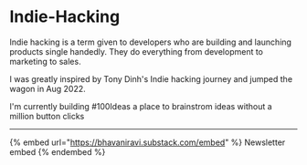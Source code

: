 # Indie-Hacking

Indie hacking is a term given to developers who are building and launching products single handedly. They do everything from development to marketing to sales.

I was greatly inspired by Tony Dinh's Indie hacking journey and jumped the wagon in Aug 2022.

I'm currently building #100Ideas a place to brainstrom ideas without a million button clicks

***

{% embed url="https://bhavaniravi.substack.com/embed" %}
Newsletter embed
{% endembed %}
